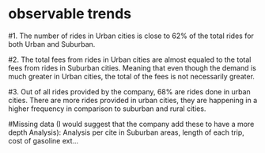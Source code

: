 # observable trends

#1. The number of rides in Urban cities is close to 62% of the total rides for both Urban and Suburban.

#2. The total fees from rides in Urban cities are almost equaled to the total fees from rides in Suburban cities.  Meaning that even though the demand is much greater in Urban cities, the total of the fees is not necessarily greater. 

#3. Out of all rides provided by the company, 68% are rides done in urban cities. There are more rides provided in urban cities, they are happening in a higher frequency in comparison to suburban and rural cities.


#Missing data (I would suggest that the company add these to have a more depth Analysis): Analysis per cite in Suburban areas, length of each trip, cost of gasoline ext...  


